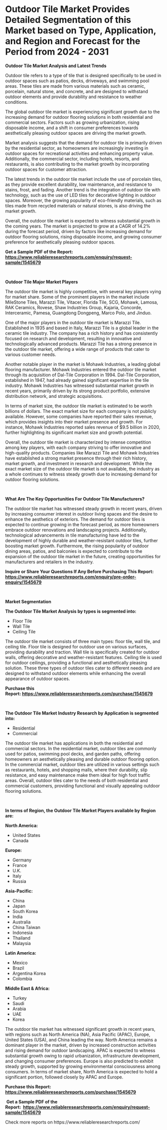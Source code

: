 <p><h1>Outdoor Tile Market Provides Detailed Segmentation of this Market based on Type, Application, and Region and Forecast for the Period from 2024 - 2031</h1></p><p><strong>Outdoor Tile Market Analysis and Latest Trends</strong></p>
<p><p>Outdoor tile refers to a type of tile that is designed specifically to be used in outdoor spaces such as patios, decks, driveways, and swimming pool areas. These tiles are made from various materials such as ceramic, porcelain, natural stone, and concrete, and are designed to withstand outdoor elements and provide durability and resistance to weather conditions.</p><p>The global outdoor tile market is experiencing significant growth due to the increasing demand for outdoor flooring solutions in both residential and commercial sectors. Factors such as growing urbanization, rising disposable income, and a shift in consumer preferences towards aesthetically pleasing outdoor spaces are driving the market growth.</p><p>Market analysis suggests that the demand for outdoor tile is primarily driven by the residential sector, as homeowners are increasingly investing in outdoor spaces for recreational activities and enhancing property value. Additionally, the commercial sector, including hotels, resorts, and restaurants, is also contributing to the market growth by incorporating outdoor spaces for customer attraction.</p><p>The latest trends in the outdoor tile market include the use of porcelain tiles, as they provide excellent durability, low maintenance, and resistance to stains, frost, and fading. Another trend is the integration of outdoor tile with technology, such as the use of LED tiles for decorative lighting in outdoor spaces. Moreover, the growing popularity of eco-friendly materials, such as tiles made from recycled materials or natural stones, is also driving the market growth.</p><p>Overall, the outdoor tile market is expected to witness substantial growth in the coming years. The market is projected to grow at a CAGR of 14.2% during the forecast period, driven by factors like increasing demand for outdoor flooring solutions, rising disposable income, and growing consumer preference for aesthetically pleasing outdoor spaces.</p></p>
<p><strong>Get a Sample PDF of the Report:&nbsp; <a href="https://www.reliableresearchreports.com/enquiry/request-sample/1545679">https://www.reliableresearchreports.com/enquiry/request-sample/1545679</a></strong></p>
<p>&nbsp;</p>
<p><strong>Outdoor Tile Major Market Players</strong></p>
<p><p>The outdoor tile market is highly competitive, with several key players vying for market share. Some of the prominent players in the market include MileStone Tiles, Marazzi Tile, Vitacer, Florida Tile, SCG, Mohawk, Lamosa, RAK Ceramics, Rovese, Shaw Industries Group, Kajaria, Concorde, Interceramic, Pamesa, Guangdong Dongpeng, Marco Polo, and Jinduo.</p><p>One of the major players in the outdoor tile market is Marazzi Tile. Established in 1935 and based in Italy, Marazzi Tile is a global leader in the ceramic tile industry. The company has a rich history and has consistently focused on research and development, resulting in innovative and technologically advanced products. Marazzi Tile has a strong presence in the outdoor tile market, offering a wide range of products that cater to various customer needs.</p><p>Another notable player in the market is Mohawk Industries, a leading global flooring manufacturer. Mohawk Industries entered the outdoor tile market through its acquisition of Dal-Tile Corporation in 1994. Dal-Tile Corporation, established in 1947, had already gained significant expertise in the tile industry. Mohawk Industries has witnessed substantial market growth in recent years, primarily driven by its strong product portfolio, extensive distribution network, and strategic acquisitions.</p><p>In terms of market size, the outdoor tile market is estimated to be worth billions of dollars. The exact market size for each company is not publicly available. However, some companies have reported their sales revenue, which provides insights into their market presence and growth. For instance, Mohawk Industries reported sales revenue of $9.5 billion in 2020, further highlighting its significant market size and growth potential.</p><p>Overall, the outdoor tile market is characterized by intense competition among key players, with each company striving to offer innovative and high-quality products. Companies like Marazzi Tile and Mohawk Industries have established a strong market presence through their rich history, market growth, and investment in research and development. While the exact market size of the outdoor tile market is not available, the industry as a whole continues to witness steady growth due to increasing demand for outdoor flooring solutions.</p></p>
<p>&nbsp;</p>
<p><strong>What Are The Key Opportunities For Outdoor Tile Manufacturers?</strong></p>
<p><p>The outdoor tile market has witnessed steady growth in recent years, driven by increasing consumer interest in outdoor living spaces and the desire to enhance the aesthetics of exteriors. The demand for outdoor tiles is expected to continue growing in the forecast period, as more homeowners embrace outdoor renovations and landscaping projects. Additionally, technological advancements in tile manufacturing have led to the development of highly durable and weather-resistant outdoor tiles, further boosting market growth. Furthermore, the rising popularity of outdoor dining areas, patios, and balconies is expected to contribute to the expansion of the outdoor tile market in the future, creating opportunities for manufacturers and retailers in the industry.</p></p>
<p><strong>Inquire or Share Your Questions If Any Before Purchasing This Report: <a href="https://www.reliableresearchreports.com/enquiry/pre-order-enquiry/1545679">https://www.reliableresearchreports.com/enquiry/pre-order-enquiry/1545679</a></strong></p>
<p>&nbsp;</p>
<p><strong>Market Segmentation</strong></p>
<p><strong>The Outdoor Tile Market Analysis by types is segmented into:</strong></p>
<p><ul><li>Floor Tile</li><li>Wall Tile</li><li>Ceiling Tile</li></ul></p>
<p><p>The outdoor tile market consists of three main types: floor tile, wall tile, and ceiling tile. Floor tile is designed for outdoor use on various surfaces, providing durability and traction. Wall tile is specifically created for outdoor walls, offering decorative and weather-resistant features. Ceiling tile is used for outdoor ceilings, providing a functional and aesthetically pleasing solution. These three types of outdoor tiles cater to different needs and are designed to withstand outdoor elements while enhancing the overall appearance of outdoor spaces.</p></p>
<p><strong>Purchase this Report:&nbsp;<a href="https://www.reliableresearchreports.com/purchase/1545679">https://www.reliableresearchreports.com/purchase/1545679</a></strong></p>
<p>&nbsp;</p>
<p><strong>The Outdoor Tile Market Industry Research by Application is segmented into:</strong></p>
<p><ul><li>Residential</li><li>Commercial</li></ul></p>
<p><p>The outdoor tile market has applications in both the residential and commercial sectors. In the residential market, outdoor tiles are commonly used for patios, swimming pool decks, and garden paths, offering homeowners an aesthetically pleasing and durable outdoor flooring option. In the commercial market, outdoor tiles are utilized in various settings such as restaurants, hotels, and shopping malls, where their durability, slip resistance, and easy maintenance make them ideal for high foot traffic areas. Overall, outdoor tiles cater to the needs of both residential and commercial customers, providing functional and visually appealing outdoor flooring solutions.</p></p>
<p>&nbsp;</p>
<p><strong>In terms of Region, the Outdoor Tile Market Players available by Region are:</strong></p>
<p>
    <p> <strong> North America: </strong>
        <ul>
            <li>United States</li>
            <li>Canada</li>
        </ul>
        </p> 
    <p> <strong> Europe: </strong>
        <ul>
            <li>Germany</li>
            <li>France</li>
            <li>U.K.</li>
            <li>Italy</li>
            <li>Russia</li>
        </ul>
        </p> 
    <p> <strong> Asia-Pacific: </strong>
        <ul>
            <li>China</li>
            <li>Japan</li>
            <li>South Korea</li>
            <li>India</li>
            <li>Australia</li>
            <li>China Taiwan</li>
            <li>Indonesia</li>
            <li>Thailand</li>
            <li>Malaysia</li>
        </ul>
        </p> 
    <p> <strong> Latin America: </strong>
        <ul>
            <li>Mexico</li>
            <li>Brazil</li>
            <li>Argentina Korea</li>
            <li>Colombia</li>
        </ul>
        </p> 
    <p> <strong> Middle East & Africa: </strong>
        <ul>
            <li>Turkey</li>
            <li>Saudi</li>
            <li>Arabia</li>
            <li>UAE</li>
            <li>Korea</li>
        </ul>
    </p>
    </p>
<p><p>The outdoor tile market has witnessed significant growth in recent years, with regions such as North America (NA), Asia Pacific (APAC), Europe, United States (USA), and China leading the way. North America remains a dominant player in the market, driven by increased construction activities and rising demand for outdoor landscaping. APAC is expected to witness substantial growth owing to rapid urbanization, infrastructure development, and changing consumer preferences. Europe is also predicted to exhibit steady growth, supported by growing environmental consciousness among consumers. In terms of market share, North America is expected to hold a significant portion, followed closely by APAC and Europe.</p></p>
<p><strong>Purchase this Report: <a href="https://www.reliableresearchreports.com/purchase/1545679">https://www.reliableresearchreports.com/purchase/1545679</a></strong></p>
<p>&nbsp;<strong>Get a Sample PDF of the Report:&nbsp;&nbsp;<a href="https://www.reliableresearchreports.com/enquiry/request-sample/1545679">https://www.reliableresearchreports.com/enquiry/request-sample/1545679</a></strong></p>
<p><strong></strong></p>
<p>Check more reports on https://www.reliableresearchreports.com/</p>